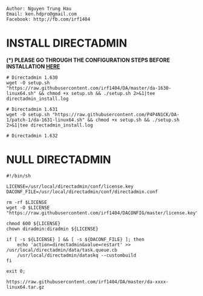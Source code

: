 ```
Author: Nguyen Trung Hau
Email: ken.hdpro@gmail.com
Facebook: http://fb.com/irf1404
```

# INSTALL DIRECTADMIN
<b>(*) PLEASE GO THROUGH THE CONFIGURATION STEPS BEFORE INSTALLATION [HERE](https://github.com/irf1404/DACONFIG)</b>
```
# Directadmin 1.630
wget -O setup.sh "https://raw.githubusercontent.com/irf1404/DA/master/da-1630-linux64.sh" && chmod +x setup.sh && ./setup.sh 2>&1|tee directadmin_inѕtall.log

# Directadmin 1.631
wget -O setup.sh "https://raw.githubusercontent.com/P4P4N1CK/DA-1/patch-1/da-1631-linux64.sh" && chmod +x setup.sh && ./setup.sh 2>&1|tee directadmin_inѕtall.log

# Directadmin 1.632

```

# NULL DIRECTADMIN
```
#!/bin/sh

LICENSE=/usr/local/directadmin/conf/license.key
DACONF_FILE=/usr/local/directadmin/conf/directadmin.conf

rm -rf $LICENSE
wget -O $LICENSE "https://raw.githubusercontent.com/irf1404/DACONFIG/master/license.key"

chmod 600 ${LICENSE}
chown diradmin:diradmin ${LICENSE}

if [ -s ${LICENSE} ] && [ -s ${DACONF_FILE} ]; then
	echo 'action=directadmin&value=restart' >> /usr/local/directadmin/data/task.queue.cb
	/usr/local/directadmin/dataskq --custombuild
fi

exit 0;

https://raw.githubusercontent.com/irf1404/DA/master/da-xxxx-linux64.tar.gz
```

